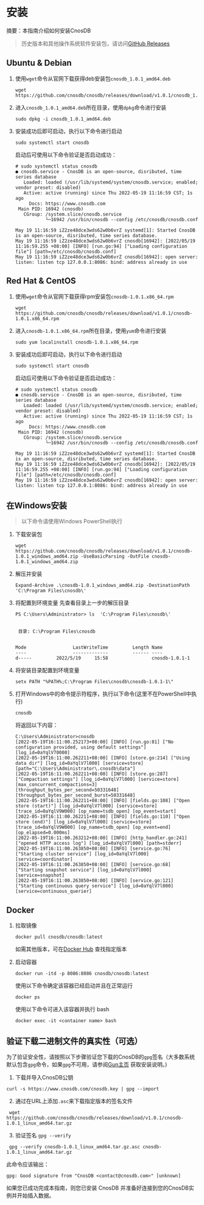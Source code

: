 # 安装

摘要：本指南介绍如何安装CnosDB

> 历史版本和其他操作系统软件安装包，请访问[GitHub Releases](https://github.com/cnosdb/cnosdb/releases)


## Ubuntu & Debian

1. 使用`wget`命令从官网下载获得deb安装包`cnosdb_1.0.1_amd64.deb`
   ```shell
   wget https://github.com/cnosdb/cnosdb/releases/download/v1.0.1/cnosdb_1.0.1_amd64.deb
   ```
   
2. 进入`cnosdb_1.0.1_amd64.deb`所在目录，使用`dpkg`命令进行安装
   ```shell
   sudo dpkg -i cnosdb_1.0.1_amd64.deb
   ```

3. 安装成功后即可启动，执行以下命令进行启动
   ```shell
   sudo systemctl start cnosdb
   ```
   
    启动后可使用以下命令验证是否启动成功：
    ```
    # sudo systemctl status cnosdb
    ● cnosdb.service - CnosDB is an open-source, disributed, time series database
       Loaded: loaded (/usr/lib/systemd/system/cnosdb.service; enabled; vendor preset: disabled)
       Active: active (running) since Thu 2022-05-19 11:16:59 CST; 1s ago
         Docs: https://www.cnosdb.com
     Main PID: 16942 (cnosdb)
       CGroup: /system.slice/cnosdb.service
               └─16942 /usr/bin/cnosdb --config /etc/cnosdb/cnosdb.conf
    
    May 19 11:16:59 iZ2ze48dce3wds62w0b6vrZ systemd[1]: Started CnosDB is an open-source, disributed, time series database.
    May 19 11:16:59 iZ2ze48dce3wds62w0b6vrZ cnosdb[16942]: [2022/05/19 11:16:59.255 +08:00] [INFO] [run.go:94] ["Loading configuration file"] [path=/etc/cnosdb/cnosdb.conf]
    May 19 11:16:59 iZ2ze48dce3wds62w0b6vrZ cnosdb[16942]: open server: listen: listen tcp 127.0.0.1:8086: bind: address already in use  
    ```    


## Red Hat & CentOS

1. 使用`wget`命令从官网下载获得rpm安装包`cnosdb-1.0.1.x86_64.rpm`
   ```shell
   wget https://github.com/cnosdb/cnosdb/releases/download/v1.0.1/cnosdb-1.0.1.x86_64.rpm
   ```

2. 进入`cnosdb-1.0.1.x86_64.rpm`所在目录，使用`yum`命令进行安装
   ```shell
   sudo yum localinstall cnosdb-1.0.1.x86_64.rpm
   ```


3. 安装成功后即可启动，执行以下命令进行启动
   ```shell
   sudo systemctl start cnosdb
   ```
   启动后可使用以下命令验证是否启动成功：
    ```
    # sudo systemctl status cnosdb
    ● cnosdb.service - CnosDB is an open-source, disributed, time series database
       Loaded: loaded (/usr/lib/systemd/system/cnosdb.service; enabled; vendor preset: disabled)
       Active: active (running) since Thu 2022-05-19 11:16:59 CST; 1s ago
         Docs: https://www.cnosdb.com
     Main PID: 16942 (cnosdb)
       CGroup: /system.slice/cnosdb.service
               └─16942 /usr/bin/cnosdb --config /etc/cnosdb/cnosdb.conf
    
    May 19 11:16:59 iZ2ze48dce3wds62w0b6vrZ systemd[1]: Started CnosDB is an open-source, disributed, time series database.
    May 19 11:16:59 iZ2ze48dce3wds62w0b6vrZ cnosdb[16942]: [2022/05/19 11:16:59.255 +08:00] [INFO] [run.go:94] ["Loading configuration file"] [path=/etc/cnosdb/cnosdb.conf]
    May 19 11:16:59 iZ2ze48dce3wds62w0b6vrZ cnosdb[16942]: open server: listen: listen tcp 127.0.0.1:8086: bind: address already in use  
    ```  

## 在Windows安装
> 以下命令请使用Windows PowerShell执行
1. 下载安装包
   ```shell
   wget https://github.com/cnosdb/cnosdb/releases/download/v1.0.1/cnosdb-1.0.1_windows_amd64.zip -UseBasicParsing -OutFile cnosdb-1.0.1_windows_amd64.zip
   ```
2. 解压并安装
   ```shell
   Expand-Archive .\cnosdb-1.0.1_windows_amd64.zip -DestinationPath 'C:\Program Files\cnosdb\'
   ```

3. 将配置到环境变量
   先查看目录上一步的解压目录
   ```shell
   PS C:\Users\Administrator> ls  'C:\Program Files\cnosdb\'


    目录: C:\Program Files\cnosdb


   Mode                 LastWriteTime         Length Name
   ----                 -------------         ------ ----
   d-----         2022/5/19     15:58                cnosdb-1.0.1-1
   ```
4. 将安装目录配置到环境变量
   
   ```shell
   setx PATH "%PATH%;C:\Program Files\cnosdb\cnosdb-1.0.1-1\"
   ```

5. 打开Windows中的命令提示符程序，执行以下命令(这里不在PowerShell中执行)
   ```shell
   cnosdb
   ```
   将返回以下内容：
   ```shell
   C:\Users\Administrator>cnosdb
   [2022-05-19T16:11:00.252173+08:00] [INFO] [run.go:81] ["No configuration provided, using default settings"] [log_id=0aYqlV70000]
   [2022-05-19T16:11:00.262211+08:00] [INFO] [store.go:214] ["Using data dir"] [log_id=0aYqlV7l000] [service=store] [path="C:\Users\Administrator\.cnosdb\data"]
   [2022-05-19T16:11:00.262211+08:00] [INFO] [store.go:287] ["Compaction settings"] [log_id=0aYqlV7l000] [service=store] [max_concurrent_compactions=3] [throughput_bytes_per_second=50331648] [throughput_bytes_per_second_burst=50331648]
   [2022-05-19T16:11:00.262211+08:00] [INFO] [fields.go:108] ["Open store (start)"] [log_id=0aYqlV7l000] [service=store] [trace_id=0aYqlV9W000] [op_name=tsdb_open] [op_event=start]
   [2022-05-19T16:11:00.262211+08:00] [INFO] [fields.go:110] ["Open store (end)"] [log_id=0aYqlV7l000] [service=store] [trace_id=0aYqlV9W000] [op_name=tsdb_open] [op_event=end] [op_elapsed=0.000ms]
   [2022-05-19T16:11:00.263212+08:00] [INFO] [http_handler.go:241] ["opened HTTP access log"] [log_id=0aYqlV7l000] [path=stderr]
   [2022-05-19T16:11:00.263850+08:00] [INFO] [service.go:76] ["Starting cluster service"] [log_id=0aYqlV7l000] [service=coordinator]
   [2022-05-19T16:11:00.263850+08:00] [INFO] [service.go:68] ["Starting snapshot service"] [log_id=0aYqlV7l000] [service=snapshot]
   [2022-05-19T16:11:00.263850+08:00] [INFO] [service.go:121] ["Starting continuous query service"] [log_id=0aYqlV7l000] [service=continuous_querier]
   ```

## Docker

1. 拉取镜像

    ```shell
    docker pull cnosdb/cnosdb:latest
    ```
    如需其他版本，可在[Docker Hub](https://hub.docker.com/r/cnosdb/cnosdb/tags) 查找指定版本
2. 启动容器

    ```shell
    docker run -itd -p 8086:8086 cnosdb/cnosdb:latest
    ```
   使用以下命令确定该容器已经启动并且在正常运行
    ```shell
    docker ps
    ```
   使用以下命令可进入该容器并执行 bash
   ```shell
   docker exec -it <container name> bash
    ```


## 验证下载二进制文件的真实性（可选）

  为了验证安全性，请按照以下步骤验证您下载的CnosDB的`gpg`签名（大多数系统默认包含`gpg`命令，如果`gpg`不可用，请参阅[Gun主页](https://gnupg.org/download) 获取安装说明。)

   1. 下载并导入CnosDB公钥

   ```
   curl -s https://www.cnosdb.com/cnosdb.key | gpg --import
   ```

   2. 通过在URL上添加`.asc`来下载指定版本的签名文件

   ```shell
    wget https://github.com/cnosdb/cnosdb/releases/download/v1.0.1/cnosdb-1.0.1_linux_amd64.tar.gz
   ```

   3. 验证签名 `gpg --verify`

   ```shell
    gpg --verify cnosdb-1.0.1_linux_amd64.tar.gz.asc cnosdb-1.0.1_linux_amd64.tar.gz
   ```

  此命令应该输出：

   ```shell
   gpg: Good signature from "CnosDB <contact@cnosdb.com>" [unknown]
   ```

如果您已成功完成本指南，则您已安装 CnosDB 并准备好连接到您的CnosDB实例并开始插入数据。
